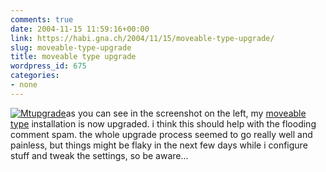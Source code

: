 ```yaml
---
comments: true
date: 2004-11-15 11:59:16+00:00
link: https://habi.gna.ch/2004/11/15/moveable-type-upgrade/
slug: moveable-type-upgrade
title: moveable type upgrade
wordpress_id: 675
categories:
- none
---
```



[![Mtupgrade](https://habi.gna.ch/blog/images/mtupgrade-tm.jpg)](https://habi.gna.ch/blog/images/mtupgrade.jpg)as you can see in the screenshot on the left, my [moveable type](http://moveabletype.org/) installation is now upgraded. i think this should help with the flooding comment spam. the whole upgrade process seemed to go really well and painless, but things might be flaky in the next few days while i configure stuff and tweak the settings, so be aware...

